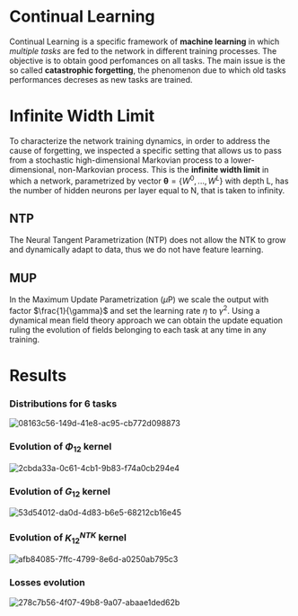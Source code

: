 # Continual Learning 
Continual Learning is a specific framework of **machine learning** in which *multiple tasks* are fed to the network in different training processes.
The objective is to obtain good perfomances on all tasks. The main issue is the so called **catastrophic forgetting**, the phenomenon due to which old tasks performances 
decreses as new tasks are trained. 

# Infinite Width Limit 
To characterize the network training dynamics, in order to address the cause of forgetting, we inspected a specific setting that allows us to pass from a stochastic high-dimensional 
Markovian process to a lower-dimensional, non-Markovian process. This is the **infinite width limit** in which a network, parametrized by vector $\boldsymbol{\theta}=\{W^0,...,W^L\}$
with depth L, has the number of hidden neurons per layer equal to N, that is taken to infinity.

## NTP
The Neural Tangent Parametrization (NTP) does not allow the NTK to grow and dynamically adapt to data, thus we do not have feature learning.

## MUP
In the Maximum Update Parametrization ($\mu$P) we scale the output with factor $\frac{1}{\gamma}$ and set the learning rate $\eta$ to $\gamma^2$. Using a dynamical mean field
theory approach we can obtain the update equation ruling the evolution of fields belonging to each task at any time in any training. 

# Results

### Distributions for 6 tasks
![08163c56-149d-41e8-ac95-cb772d098873](https://github.com/user-attachments/assets/cbefc0ed-a10a-4dc7-be2e-638ddfc48247)

### Evolution of $\Phi_{12}$ kernel
![2cbda33a-0c61-4cb1-9b83-f74a0cb294e4](https://github.com/user-attachments/assets/bfb2aa96-9321-4f54-9908-9020958dc8a0)

### Evolution of $G_{12}$ kernel
![53d54012-da0d-4d83-b6e5-68212cb16e45](https://github.com/user-attachments/assets/c1e8a377-401a-4578-918d-166e070c502c)

### Evolution of $K^{NTK}_{12}$ kernel
![afb84085-7ffc-4799-8e6d-a0250ab795c3](https://github.com/user-attachments/assets/0e3cb066-3e5e-4487-88c0-a9d82d84df8f)

### Losses evolution
![278c7b56-4f07-49b8-9a07-abaae1ded62b](https://github.com/user-attachments/assets/4ca9b792-5b6c-40e9-a2ef-6e8a876e972a)


